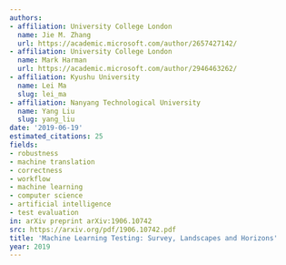 ```yaml
---
authors:
- affiliation: University College London
  name: Jie M. Zhang
  url: https://academic.microsoft.com/author/2657427142/
- affiliation: University College London
  name: Mark Harman
  url: https://academic.microsoft.com/author/2946463262/
- affiliation: Kyushu University
  name: Lei Ma
  slug: lei_ma
- affiliation: Nanyang Technological University
  name: Yang Liu
  slug: yang_liu
date: '2019-06-19'
estimated_citations: 25
fields:
- robustness
- machine translation
- correctness
- workflow
- machine learning
- computer science
- artificial intelligence
- test evaluation
in: arXiv preprint arXiv:1906.10742
src: https://arxiv.org/pdf/1906.10742.pdf
title: 'Machine Learning Testing: Survey, Landscapes and Horizons'
year: 2019
---
```

